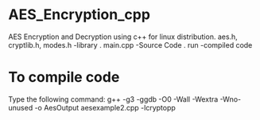 # AES_Encryption_cpp
AES Encryption and Decryption using c++ for linux distribution. 
aes.h, cryptlib.h, modes.h -library
. main.cpp -Source Code
. run -compiled code

# To compile code
Type the following command: g++ -g3 -ggdb -O0 -Wall -Wextra -Wno-unused -o AesOutput aesexample2.cpp -lcryptopp
